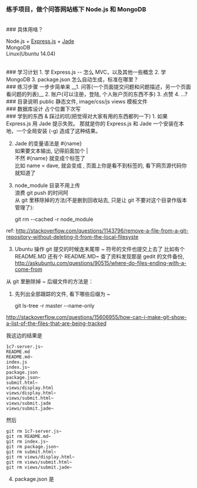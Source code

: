 ### 练手项目，做个问答网站练下 Node.js 和 MongoDB  

<br>
### 具体用啥？

Node.js + [Express.js](http://expressjs.com/) + [Jade](http://jade-lang.com/reference/case/)  
MongoDB  
Linux(Ubuntu 14.04)  

<br>
### 学习计划
1. 学 Express.js -- 怎么 MVC，以及其他一些概念  
2. 学 MongoDB   
3. package.json 怎么自动生成，标准在哪里？  

<br>
### 练习步骤
一步步简单来  
__1. 问答(一个页面提交问题和问题描述，另一个页面看问题的列表)__  
2. 账户(可以注册，登陆, 个人账户页的东西不多)  
3. 点赞  
4. ...?  

<br>
### 目录说明
public 静态文件, image/css/js  
views  模板文件  


<br>
### 数据库设计
占个位置下次写


<br>
### 学到的东西 & 踩过的坑(把觉得对大家有用的东西都列一下)
1. 如果 Express.js 用 Jade 提示失败。  
那就是你的 Express.js 和 Jade 一个安装在本地，一个全局安装 (-g)  
造成了这种结果。  

2. Jade 的变量语法是 #{name}  
如果要文本输出, 记得前面加个 |  
不然 #{name} 就变成个标签了  
比如 name = dave, 就会变成 <dave></dave>, 页面上你是看不到标签的, 看下网页源代码你就知道了  

2. node_module 目录不用上传  
浪费 git push 的时间阿  
从 git 里移除掉的方法(不是删到回收站去, 只是让 git 不要对这个目录作版本管理了):  

    git rm --cached -r node_module  

ref: http://stackoverflow.com/questions/1143796/remove-a-file-from-a-git-repository-without-deleting-it-from-the-local-filesyste

3. Ubuntu 操作 git 提交的时候连末尾带 ~ 符号的文件也提交上去了
比如有个 README.MD  还有个 README.MD~
查了资料发现那是 gedit 的文件备份, 
http://askubuntu.com/questions/90515/where-do-files-ending-with-a-come-from

从 git 里删除掉  ~ 后缀文件的方法是：
1. 先列出全部跟踪的文件, 看下哪些后缀为 ~

    git ls-tree -r master --name-only
    
http://stackoverflow.com/questions/15606955/how-can-i-make-git-show-a-list-of-the-files-that-are-being-tracked

我这边的结果是

    1c7-server.js~
    README.md
    README.md~
    index.js
    index.js~
    package.json
    package.json~
    submit.html~
    views/display.html
    views/display.html~
    views/submit.html~
    views/submit.jade
    views/submit.jade~


然后
  
    git rm 1c7-server.js~
    git rm README.md~
    git rm index.js~
    git rm package.json~
    git rm submit.html~
    git rm views/display.html~
    git rm views/submit.html~
    git rm views/submit.jade~



4. package.json 是





















